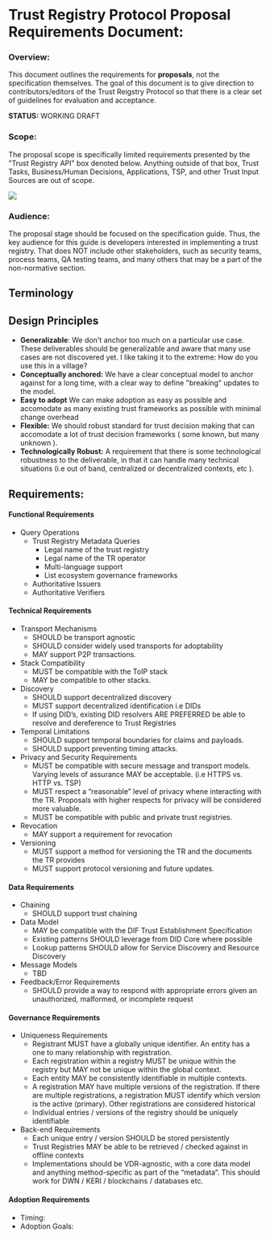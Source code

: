 # Trust Registry Protocol Proposal Requirements Document:

### Overview:

This document outlines the requirements for **proposals**, not the specification
themselves. The goal of this document is to give direction to
contributors/editors of the Trust Reigstry Protocol so that there is a clear set
of guidelines for evaluation and acceptance.

**STATUS:** WORKING DRAFT

### Scope:

The proposal scope is specifically limited requirements presented by the "Trust
Registry API" box denoted below. Anything outside of that box, Trust Tasks,
Business/Human Decisions, Applications, TSP, and other Trust Input Sources are
out of scope.

![](https://i.imgur.com/DZuIfRN.png)

### Audience:

The proposal stage should be focused on the specification guide. Thus, the key
audience for this guide is developers interested in implementing a trust
registry. That does NOT include other stakeholders, such as security teams,
process teams, QA testing teams, and many others that may be a part of the
non-normative section.

## Terminology

## Design Principles

- **Generalizable**: We don't anchor too much on a particular use case. These
  deliverables should be generalizable and aware that many use cases are not
  discovered yet. I like taking it to the extreme: How do you use this in a
  village?
- **Conceptually anchored:** We have a clear conceptual model to anchor against
  for a long time, with a clear way to define "breaking" updates to the model.
- **Easy to adopt** We can make adoption as easy as possible and accomodate as
  many existing trust frameworks as possible with minimal change overhead
- **Flexible:** We should robust standard for trust decision making that can
  accomodate a lot of trust decision frameworks ( some known, but many unknown
  ).
- **Technologically Robust:** A requirement that there is some technological
  robustness to the deliverable, in that it can handle many technical situations
  (i.e out of band, centralized or decentralized contexts, etc ).

## Requirements:

#### Functional Requirements

- Query Operations
  - Trust Registry Metadata Queries
    - Legal name of the trust registry
    - Legal name of the TR operator
    - Multi-language support
    - List ecosystem governance frameworks
  - Authoritative Issuers
  - Authoritative Verifiers

#### Technical Requirements

- Transport Mechanisms
  - SHOULD be transport agnostic
  - SHOULD consider widely used transports for adoptability
  - MAY support P2P transactions.
- Stack Compatibility
  - MUST be compatible with the ToIP stack
  - MAY be compatible to other stacks.
- Discovery
  - SHOULD support decentralized discovery
  - MUST support decentralized identification i.e DIDs
  - If using DID&rsquo;s, existing DID resolvers ARE PREFERRED be able to resolve and dereference to Trust Registries
- Temporal Limitations
  - SHOULD support temporal boundaries for claims and payloads.
  - SHOULD support preventing timing attacks.
- Privacy and Security Requirements
  - MUST be compatible with secure message and transport models. Varying
    levels of assurance MAY be acceptable. (i.e HTTPS vs. HTTP vs. TSP)
  - MUST respect a &ldquo;reasonable&rdquo; level of privacy whene interacting with the
    TR. Proposals with higher respects for privacy will be considered more valuable.
  - MUST be compatible with public and private trust registries.
- Revocation
  - MAY support a requirement for revocation
- Versioning
  - MUST support a method for versioning the TR and the documents the TR provides
  - MUST support protocol versioning and future updates.

#### Data Requirements

- Chaining
  - SHOULD support trust chaining
- Data Model
  - MAY be compatible with the DIF Trust Establishment Specification
  - Existing patterns SHOULD leverage from DID Core where possible
  - Lookup patterns SHOULD allow for Service Discovery and Resource Discovery
- Message Models
  - TBD
- Feedback/Error Requirements
  - SHOULD provide a way to respond with appropriate errors given an
    unauthorized, malformed, or incomplete request

#### Governance Requirements

- Uniqueness Requirements
  - Registrant MUST have a globally unique identifier. An entity has a one to many relationship with registration.
  - Each registration within a registry MUST be unique within the registry but MAY not be unique within the global context.
  - Each entity MAY be consistently identifiable in multiple contexts.
  - A registration MAY have multiple versions of the registration. If there are multiple registrations, a registration MUST identify which version is the active (primary). Other registrations are considered historical
  - Individual entries / versions of the registry should be uniquely identifiable
- Back-end Requirements
  - Each unique entry / version SHOULD be stored persistently
  - Trust Registries MAY be able to be retrieved / checked against in offline contexts
  - Implementations should be VDR-agnostic, with a core data model and anything method-specific as part of the “metadata”. This should work for DWN / KERI / blockchains / databases etc.

#### Adoption Requirements

- Timing:
- Adoption Goals:
